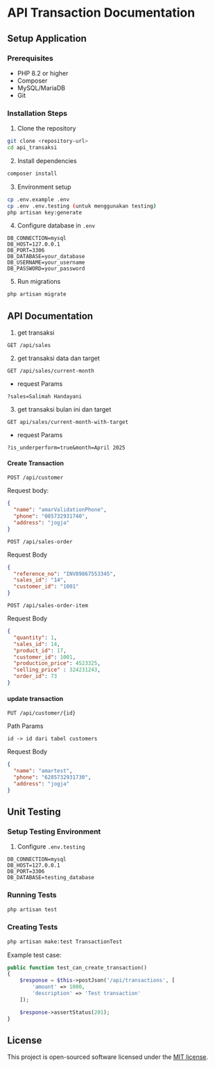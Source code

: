 # API Transaction Documentation

## Setup Application

### Prerequisites
- PHP 8.2 or higher
- Composer
- MySQL/MariaDB
- Git

### Installation Steps
1. Clone the repository
```bash
git clone <repository-url>
cd api_transaksi
```

2. Install dependencies
```bash
composer install
```

3. Environment setup
```bash
cp .env.example .env 
cp .env .env.testing (untuk menggunakan testing)
php artisan key:generate
```

4. Configure database in `.env`
```
DB_CONNECTION=mysql
DB_HOST=127.0.0.1
DB_PORT=3306
DB_DATABASE=your_database
DB_USERNAME=your_username
DB_PASSWORD=your_password
```

5. Run migrations
```bash
php artisan migrate
```

## API Documentation

1. get transaksi 

```
GET /api/sales
```
2.  get transaksi  data dan target
```
GET /api/sales/current-month
```
- request Params 
```
?sales=Salimah Handayani
```
3. get transaksi bulan ini dan target
```
GET api/sales/current-month-with-target
```
- request Params 
```
?is_underperform=true&month=April 2025
```

#### Create Transaction
```
POST /api/customer
```
Request body:
```json
{
  "name": "amarValidationPhone",
  "phone": "085732931740",
  "address": "jogja"
}
```

```
POST /api/sales-order
```
Request Body
```json
{
  "reference_no": "INV89867553345",
  "sales_id": "14",
  "customer_id": "1001"
}
```

```
POST /api/sales-order-item
```
Request Body
```json
{
  "quantity": 1,
  "sales_id": 14,
  "product_id": 17,
  "customer_id": 1001,
  "production_price": 4523325,
  "selling_price" : 324231243,
  "order_id": 73
}
```

#### update transaction
```
PUT /api/customer/{id}
```
Path Params 
```
id -> id dari tabel customers
```
Request Body
```json
{
  "name": "amartest",
  "phone": "6285732931730",
  "address": "jogja"
}
```

## Unit Testing

### Setup Testing Environment


1. Configure `.env.testing`
```
DB_CONNECTION=mysql
DB_HOST=127.0.0.1
DB_PORT=3306
DB_DATABASE=testing_database
```

### Running Tests
```bash
php artisan test
```

### Creating Tests
```bash
php artisan make:test TransactionTest
```

Example test case:
```php
public function test_can_create_transaction()
{
    $response = $this->postJson('/api/transactions', [
        'amount' => 1000,
        'description' => 'Test transaction'
    ]);

    $response->assertStatus(201);
}
```

## License
This project is open-sourced software licensed under the [MIT license](https://opensource.org/licenses/MIT).
